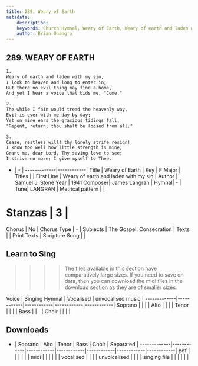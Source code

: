 ```yaml
---
title: 289. Weary of Earth
metadata:
    description: 
    keywords: Church Hymnal, Weary of Earth, Weary of earth and laden with my sin, 
    author: Brian Onang'o
---
```



## 289. WEARY OF EARTH

```txt
1.
Weary of earth and laden with my sin, 
I look to heaven and long to enter in; 
But there no evil thing may find a home, 
And yet I hear a voice that bids me, "Come." 

2.
The while I fain would tread the heavenly way, 
Evil is ever with me day by day; 
Yet on mine ears the gracious tidings fall, 
"Repent, return; thou shalt be loosed from all." 

3.
Cease, restless will! thy lonely strife resign! 
I know too well how little strength is mine; 
Grant me, dear Lord, Thy saving love to see; 
I strive no more; I give myself to Thee.
```

- |   -  |
-------------|------------|
Title | Weary of Earth |
Key | F Major |
Titles |  |
First Line | Weary of earth and laden with my sin |
Author | Samuel J. Stone
Year | 1941
Composer| James Langran |
Hymnal|  - |
Tune| LANGRAN |
Metrical pattern | |
# Stanzas | 3 |
Chorus | No |
Chorus Type | - |
Subjects | The Gospel: Consecration |
Texts |  |
Print Texts | 
Scripture Song |  |
  
## Learn to Sing

>>>> The files available in this section have comparatively large sizes. If you need to save on data, then you can download the midi files in the download section as they are of smaller sizes.

Voice |  Singing Hymnal | Vocalised | unvocalised music |
-------------|------------|------------|------------|------------|
Soprano | | | |
Alto | | | |
Tenor | | | |
Bass | | | |
Choir | | | |

## Downloads

- |  Soprano | Alto | Tenor | Bass | Choir | Separated |
-------------|------------|------------|------------|------------|------------|------------|
pdf | | | | | |
midi | | | | | |
vocalised | | | |
unvolcalised | | | |
singing file | | | | | |
  